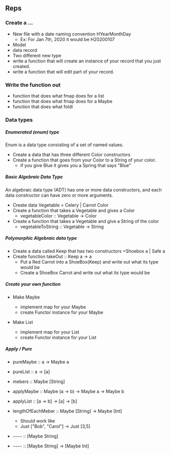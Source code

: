 ## Reps

### Create a ...
* New file with a date naming convention HYearMonthDay
    * Ex: For Jan 7th, 2020 it would be H20200107
* Model
* data record
* Two different new type
* write a function that will create an instance of your record that you just created.
* write a function that will edit part of your record.

### Write the function out
* function that does what fmap does for a list
* function that does what fmap does for a Maybe
* function that does what foldl

### Data types
##### Enumerated (enum) type
Enum is a data type consisting of a set of named values.
* Create a data that has three different Color constructors
* Create a function that goes from your Color to a String of your color.
  * if you give Blue it gives you a Spring that says "Blue"

##### Basic Algebraic Data Type
An algebraic data type (ADT) has one or more data constructors,
and each data constructor can have zero or more arguments.
* Create data Vegetable = Celery | Carrot Color
* Create a function that takes a Vegetable and gives a Color
	* vegetableColor :: Vegetable -> Color
* Create a function that takes a Vegetable and give a String of the color
	* vegetableToString :: Vegetable -> String

##### Polymorphic Algebraic data type
  * Create a data called Keep that has two constructors =Shoebox a | Safe a
  * Create function takeOut :: Keep a -> a
	* Put a Red Carrot into a ShoeBox(Keep) and write out what its type would be
	* Create a ShoeBox Carrot and write out what its type would be

##### Create your own function
* Make Maybe
	* implement map for your Maybe
  * create Functor instance for your Maybe

* Make List
	* implement map for your List
  * create Functor instance for your List

##### Apply / Pure
* pureMaybe :: a -> Maybe a

* pureList :: a -> [a]

* mebers :: Maybe [String]

* applyMaybe :: Maybe (a -> b) -> Maybe a -> Maybe b

* applyList :: [a -> b] -> [a] -> [b]

* lengthOfEachMeber :: Maybe [String] -> Maybe [Int]
  * Should work like
  * Just ["Bob", "Carol"] -> Just [3,5]

* `~~~~` :: [Maybe String]

* `~~~~` :: [Maybe String] -> [Maybe Int]

